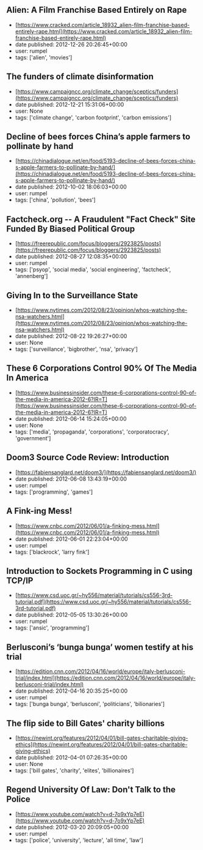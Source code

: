 ## Alien: A Film Franchise Based Entirely on Rape
 - [https://www.cracked.com/article_18932_alien-film-franchise-based-entirely-rape.html](https://www.cracked.com/article_18932_alien-film-franchise-based-entirely-rape.html)
 - date published: 2012-12-26 20:26:45+00:00
 - user: rumpel
 - tags: ['alien', 'movies']

## The funders of climate disinformation
 - [https://www.campaigncc.org/climate_change/sceptics/funders](https://www.campaigncc.org/climate_change/sceptics/funders)
 - date published: 2012-12-21 15:31:06+00:00
 - user: None
 - tags: ['climate change', 'carbon footprint', 'carbon emissions']

## Decline of bees forces China’s apple farmers to pollinate by hand
 - [https://chinadialogue.net/en/food/5193-decline-of-bees-forces-china-s-apple-farmers-to-pollinate-by-hand/](https://chinadialogue.net/en/food/5193-decline-of-bees-forces-china-s-apple-farmers-to-pollinate-by-hand/)
 - date published: 2012-10-02 18:06:03+00:00
 - user: rumpel
 - tags: ['china', 'pollution', 'bees']

## Factcheck.org -- A Fraudulent "Fact Check" Site Funded By Biased Political Group
 - [https://freerepublic.com/focus/bloggers/2923825/posts](https://freerepublic.com/focus/bloggers/2923825/posts)
 - date published: 2012-08-27 12:08:35+00:00
 - user: rumpel
 - tags: ['psyop', 'social media', 'social engineering', 'factcheck', 'annenberg']

## Giving In to the Surveillance State
 - [https://www.nytimes.com/2012/08/23/opinion/whos-watching-the-nsa-watchers.html](https://www.nytimes.com/2012/08/23/opinion/whos-watching-the-nsa-watchers.html)
 - date published: 2012-08-22 19:26:27+00:00
 - user: None
 - tags: ['surveillance', 'bigbrother', 'nsa', 'privacy']

## These 6 Corporations Control 90% Of The Media In America
 - [https://www.businessinsider.com/these-6-corporations-control-90-of-the-media-in-america-2012-6?IR=T](https://www.businessinsider.com/these-6-corporations-control-90-of-the-media-in-america-2012-6?IR=T)
 - date published: 2012-06-14 15:24:05+00:00
 - user: None
 - tags: ['media', 'propaganda', 'corporations', 'corporatocracy', 'government']

## Doom3 Source Code Review: Introduction
 - [https://fabiensanglard.net/doom3/](https://fabiensanglard.net/doom3/)
 - date published: 2012-06-08 13:43:19+00:00
 - user: rumpel
 - tags: ['programming', 'games']

## A Fink-ing Mess!
 - [https://www.cnbc.com/2012/06/01/a-finking-mess.html](https://www.cnbc.com/2012/06/01/a-finking-mess.html)
 - date published: 2012-06-01 22:23:04+00:00
 - user: rumpel
 - tags: ['blackrock', 'larry fink']

## Introduction to Sockets Programming in C using TCP/IP
 - [https://www.csd.uoc.gr/~hy556/material/tutorials/cs556-3rd-tutorial.pdf](https://www.csd.uoc.gr/~hy556/material/tutorials/cs556-3rd-tutorial.pdf)
 - date published: 2012-05-05 13:30:26+00:00
 - user: rumpel
 - tags: ['ansic', 'programming']

## Berlusconi’s ‘bunga bunga’ women testify at his trial
 - [https://edition.cnn.com/2012/04/16/world/europe/italy-berlusconi-trial/index.html](https://edition.cnn.com/2012/04/16/world/europe/italy-berlusconi-trial/index.html)
 - date published: 2012-04-16 20:35:25+00:00
 - user: rumpel
 - tags: ['bunga bunga', 'berlusconi', 'politicians', 'bilionaries']

## The flip side to Bill Gates' charity billions
 - [https://newint.org/features/2012/04/01/bill-gates-charitable-giving-ethics](https://newint.org/features/2012/04/01/bill-gates-charitable-giving-ethics)
 - date published: 2012-04-01 07:26:35+00:00
 - user: None
 - tags: ['bill gates', 'charity', 'elites', 'billionaires']

## Regend University Of Law: Don't Talk to the Police
 - [https://www.youtube.com/watch?v=d-7o9xYp7eE](https://www.youtube.com/watch?v=d-7o9xYp7eE)
 - date published: 2012-03-20 20:09:05+00:00
 - user: rumpel
 - tags: ['police', 'university', 'lecture', 'all time', 'law']


